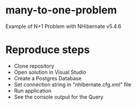 # many-to-one-problem
Example of N+1 Problem with NHibernate v5.4.6

# Reproduce steps
- Clone repository
- Open solution in Visual Studio
- Create a Postgres Database
- Set connection string in "nhibernate.cfg.xml" file
- Run application
- See the console output for the Query
